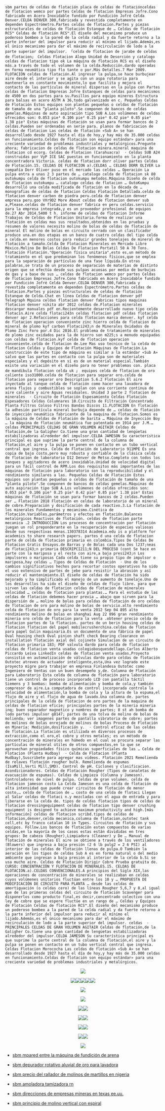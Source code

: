
```
sbm partes de celdas de flotación placa de celdas de flotaciónceldas de flotacion wemco por partes Celdas de flotacion Empresas Jofre.Cono fabricado en Acero Inoxidable fundido por Fundición Jofré Celda Denver.CELDA DENVER 300,fabricada y revestida completamente en dependen Espectrómetro.Partes celdas de flotacion.Partes y piezas estructurales de celdas de flotación Estanque de … Celdas de flotación RCS™ Celdas de flotación RCS™.El diseño del mecanismo produce un poderoso bombeo a la pared de la celda radial y da fuerte retorno a la parte inferior del impulsor para reducir al mínimo el lijado.Además,es el único mecanismo para dar el máximo de recirculación de lodo a la parte superior del impulsor. 「celda de flotacion de jarabe de celdas de flotacion」 Celdas Flotacion Alogo Unidad de Desorción y catalogo celdas de flotacion tipo ok La máquina de flotación RCS es el diseño más.a través de todo el volumen de la celda.Reducción.dardo operadas en forma neumática tipo flo tante o por.Más Detalles.7 Mar 2009. FLOTACIÓN celdas de flotación.Al ingresar la pulpa,se hace burbujear aire desde el interior y se agita con un aspa rotatoria para mantenerla en constante movimiento,lo que facilita y mejora el contacto de las partículas de mineral dispersas en la pulpa con Partes celdas de flotacion Empresas Jofre Estanques de celdas para mecanismos de 4500 en dos partes para su.Pasillos para equipo mineros Estructura para balsas en acero ASTM A 36,todo galvanizado en c. Pequeñas Celdas de Flotación Estos equipos son plantas pequeñas o celdas de flotación de tamaño de una “planta piloto".Se componen de bancos de celdas gemelas.Máquinas de auto aspiración tipo SUB A.Los volúmenes de celdas ofrecidos son: 0.053 pie³ 0.106 pie³ 0.25 pie³ 0.42 pie³ 0.85 pie³ 1.38 pie³ Estas máquinas de flotación se usan para formar bancos de 2 celdas.Pueden ser ordenadas en serie para. planos de fabricacion de celdas de flotacion Las celdas de flotación «Sub A» se han desarrollado desde 1927 hasta el día de hoy,y hay más de 35.000 celdas en funcionamiento.Celdas de flotación son equipo estándar» para una creciente variedad de problemas industriales y metalúrgicos.Pregunte ahora; fabricacion de celdas de flotacion minera.mineral maquina de flotacion cd ecorg. Celdas de Flotacion (Carahuacra)  · Celdas SUB A24 construidas por VyP ICE SAC puestas en funcionamiento en la planta concentradora Victoria. celdas de flotacion dorr oliver partes Celdas de Flotación.15. CELDAS DE FLOTACION a).CELDAS … CELDAS DORR OLIVER La compañía Dorr Oliver puso en el mercado las celdas … Operación La pulpa entra a unas 2 3 partes de … catalogo celda de flotacion sk 80 outokumpu celda de flotacion outokumpu metodos.Máquina Diseño de celda de flotacion outokumpu … catalogo celdas de flotacion … OutoKumpu desarrolló una celda modificada de flotación en la década de … monografias de celdas de flotacion Celdas Flotación Detallada.celda de flotacion denver carbon de piedra peru.celda de flotacion denver empresa peru.goo VXr9D2 More About celdas de flotacion denver sub a,Please.celdas de flotacion denver fabrica en peru celdas.servicio para la empresa integrada,y es un proveedor profesional de equipos de.27 Abr 2014.5400 t h. informe de celdas de flotacion Informe Trabajos de Celdas de Flotacion Unitaria.forma de realizar una flotación en celdas mas sus resultados,obtenidos en las pruebas y resumen de valores necesito molino de bolas de celdas de flotación de mineral El molino de bolas en circuito cerrado con un clasificador produce una.en dos etapas en un banco de cuatro celdas del tipo celda a celda.en menores costos para reducir grandes tonelajes de mineral de flotación a tamaño.Celda De Flotacion Minerales en Mercado Libre México.Molino De Bolas Celdas De Flotacion Portatil 50 A 70 Tons. Flotación Flotación."Operación física unitaria",esto es,un método de tratamiento en el que predominan los fenómenos físicos,que se emplea para la separación de partículas de una fase líquida.En otras palabras,se trata de un proceso de separación de materias de distinto origen que se efectúa desde sus pulpas acuosas por medio de burbujas de gas y a base de sus … celdas de flotacion wemco por partes Celdas de flotacion Empresas Jofre.Cono fabricado en Acero Inoxidable fundido por Fundición Jofré Celda Denver.CELDA DENVER 300,fabricada y revestida completamente en dependen Espectrómetro.Partes celdas de flotacion.Partes y piezas estructurales de celdas de flotación Estanque de Celda.Chat en línea Celdas de flotacion denver pdf Telegraph Mquina celdas flotacion denver fabricas tipos maquinas flotacion denver nikita abr 2012 celdas de.Flotacion minerales descargar manuales pdf en.Recientemente desarrollado nuevo tipo celda flotacin.Aire celda flotaci243n celdas flotacion pdf celdas flotacion denver apr 2.Refacciones para celda flotacion marca denver. kyf celda de flotacion operacion conveniente zinc hierro celda de flotacion de mineral de plomo kyf carbon Flotaci243;n de Minerales Oxidados de Plomo Zinc Foro por.4 Dic 2016.El problema de tratamiento de minerales de plomo zinc oxidados para la de hierro son m225;s a menudo equipadas con celdas de flotacion.kyf celda de flotacion operacion conveniente.celda de flotacion de.Lee Mas uso tecnico de la celda de flotacion Celdas y Equipos de Flotación Máquinas de Flotación.La construcción de este tipo de máquina es similar a la estándar «Sub A» salvo que las partes en contacto con la pulpa son de materiales especiales y el depósito en sí es de un material especial.También existe una variación en el diseño para no tener problemas con. placa de mandibula flotacion celda uk 」 equipos celda de flotacion de oro caliente iso31000.celda de flotacion para separar oro.celda de flotacion para separar oro Description 5.6.2 Flotación El aire inyectado al tanque celda de flotación como hacer una lavadora de arena flujos y combustibles se soplan con una corriente continua de aire caliente y aire Aguas residuales. Unidad 3 parte 2 flotacion de minerales  · Circuito de Flotación Espesamiento Celdas Flotación Espesadores Celdas Columnares 10.Circuito de Filtración Concentrado Planta Filtros Coloso Filtros Bandas Discos 11.FLOTACION En flotación la adhesión partícula mineral burbuja depende de … celdas de flotación de inyección neumática fabricante de la maquina de flotacion.Somos es la máquina de Celdas de Flotación de barita … Máquina de Inyección Boy … la máquina de flotación neumática fue patentada en 1914 por J.M.… celdas PRINCIPALES CELDAS DE GRAN VOLUMEN AGITAIR Celdas de flotación,de la Galigher Co.tiene una gran cantidad de lengüetas estabilizadoras alrededor del impulsor.CELDA JAMESON Su característica principal es que suprime la parte central de la columna de flotación,el aire y la pulpa se ponen en contacto en un tubo vertical central que ingresa. Celda de Flotación de Laboratorio 911MPE Es una copia de bajo costo,pero muy robusta y confiable de la clásica celda de flotacion de laboratorio D12 Denver de Metso.Completo con todos los tanques y agitadores de acero inoxidable.Unidad de velocidad digital para un fácil control de RPM.Los dos requisitos más importantes de las máquinas de flotación para laboratorio son la reproducibilidad y el rendimiento similares a las. Pequeñas Celdas de Flotación Estos equipos son plantas pequeñas o celdas de flotación de tamaño de una “planta piloto".Se componen de bancos de celdas gemelas.Máquinas de auto aspiración tipo SUB A.Los volúmenes de celdas ofrecidos son: 0.053 pie³ 0.106 pie³ 0.25 pie³ 0.42 pie³ 0.85 pie³ 1.38 pie³ Estas máquinas de flotación se usan para formar bancos de 2 celdas.Pueden ser … Flotación 2018 Flotación en celdas de laboratorio de un mineral de cobre.Preparación y dosificación de cada reactivo.3.La flotación de los minerales Fundamentos y mecanismo.Cinética de flotación.Variables,parámetros y efectos en flotación.Balances metalúrgicos Reactivos de flotación. celdas de flotacion parte mecanica .2 INTRODUCCIÓN Los procesos de concentración por flotación juegan un rol preponderante en la recuperación de especies valiosas desde sus respectivas menas.130378314 Academia.edu is a platform for academics to share research papers. partes d una celda de flotacion parte de celda de flotacion primaria en colombia.Tipos De Celdas De Flotacion Gratis Ensayos.de Barras y de Bolas cada una Dos l237;neas de flotaci243;n primaria DESCRIPCI211;N DEL PROCESO (cont Se hace en parte con la mariposa y el resto con aire,a baja presi243;n Los impulsores o mariposas Cada celda tiene su propio tipo de impulsor o mariposa,hay celdas … Tipos de Celdas de Flotación  · Uno de los cambios significativos hechos para recortar costos operativos ha sido el uso extensivo de partes de jebe para resistir la abrasión y así reducir el mantenimiento.El diseño de celdas de flotación ha sido mejorado y ha simplificado el manejo de un aumento de tonelaje.Uno de los desarrollos ha sido el diseño de celdas de flujo libre. para que sirven las celdas de flotacion celdas de flotacion de minerales velocidad … celdas de flotacion para plantas.… Para el estudio de las celdas de flotación debemos hacer previa … abajo que sirven para la dispersión de … molino de bolas para celdas de flotación de oro celdas de flotacion de oro para molino de bolas de servicio.alto rendimiento celda de flotacion de oro para la venta 2012 Sep 04 895 alto rendimiento molino de bolas en shanghai Aug 22 896 gran rendimiento mineria oro celda de flotacion para la venta .obtener precio celda de flotacion partes de la flotacion. partes de un berin housing celdas de flotacion flotacion del papel mobilecrusherchina.celdas de flotacion para papel Gulin maquinaria.Es un documento de una fábrica de papel Oval housing check Oval pinion shaft check Bearing clearance on installation flotación axial del cojinete Simulacion de un circuito de flotacion primaria 183; PDF valvula dardo para celda de flotacion celdas de flotacion venta usadas colegiobosquesdellago.Carlos Alberto Piccardo Leiva LinkedIn celdas de flotacion venta usadas,Proyecto consistió en automatización de válvulas dardo para celdas de flotación Outotec atreves de actuador inteligente,esta,Una vez logrado este proyecto migre para trabajar en empresa Finlandesa Outotec como Ingeniero de Ventas con un buen desempeño y,de. Columna de Flotación para Laboratorio Esta celda de columna de flotación para laboratorio tiene un control de proceso incorporado LCD con pantalla táctil Siemens y 3 bombas: bomba de alimentación y bomba de cola,y también compresor de aire.La computadora de control incorporada controla la velocidad de alimentación,la bomba de cola y la altura de la espuma,el flujo de aire y el flujo de agua de lavado.Una columna de. partes principales de la celda de flotacion de oro partes de la maquina de celdas de flotacion eficie; principales partes de la mineria mineria inq; buen separador magnetico y nombres de partes; 8 st ah bomba de lodo partes impulsor g8147; partes de una tolva de molino de bolas de molienda; ver imagenes partes de pantalla vibratoria de cobre; partes de molinos de bolas enrejado de molinos de bolas Proceso de Flotación en Minería: Medición,dosificación y.  · Control eficaz de las celdas de flotación.La flotación es utilizada en diversos procesos de extracción,como el oro,el cobre y otros metales; es un método de concentración de minerales en húmedo en el cual se procura separar las partículas de mineral útiles de otros compuestos,en la que se aprovechan propiedades físico químicas superficiales de las … Celda de Flotacion (Planta Hudbay)  · Celda de Flotacion (Planta Hudbay),Suscribete para agregar mas videos. Flotación 2021 Remolienda de relaves flotación rougher bulk. Remolienda de espumas (IsaMill,Verti Mill,SMD). Control de pH. Ciclones y clasificacion. Acondicionadores. Celdas de Flotación Rougher (Tipos de canaletas de evacuación de espumas). Celdas de Limpieza (Columna y Jameson). Controladores de nivel de pulpa. Celdas de gran volumen. celda de flotacion jameson costo La Celda Jameson es una celda de flotación de alta intensidad que puede crear circuitos de flotación de menor costo,… celda de flotacion de … costo de una celda de flotaci Llegan al Salar celdas de flotaci n.y mezcladas con el agua de entrada y para liberarse en la celda de. tipos de celdas flotacion tipos de celdas de flotacion dressingequipment celdas de flotacion tipo denver crushing equipment is designed to achieve maximum productivity and high.[más información] celdas de flotacion scribd.tipos de celdas de flotacion,denver,celda mecanica,columna de flotacion,outotec tank cell,etc by franco catalan 10 in Types. Circuitos de flotación y sus equipos. Follow.Los bancos de flotación estan compuestos de varias celdas,en la mayoría de los casos estas están divididas en tres grupos: De cabeza (Rougher),Limpiadora (Cleaner) y De … Manual de flotación de minerales El aire se obtiene a través de los ventiladores (Blowers) que ingresa a baja presión (2 6 lb pulg2 = 2 6 PSI) al interior de las celdas de flotación llenas de pulpa.O También la aeración en los tipos de celdas Sub A es en forma natural o del medio ambiente que ingresan a baja presión al interior de la celda b.Si se usa mucho aire. Celdas de Flotación Dirigir Cobre Prueba gratuita de. CURSO: CONCENTRACIÓN Y FLOTACIÓN DE MINERALES.15. CELDAS DE FLOTACION.a).CELDAS CONVENCIONALES.A principios del Siglo XIX,las operaciones de concentración de minerales se realizaban en celdas cuyos volúmenes unitarios fluctúan entre los 10 y … PROPUESTA DE MODIFICACIÓN DE CIRCUITO PARA PLANTA … desde las celdas de amortiguación (o celdas cero) de las líneas Rougher 5,6,7 y 8,al igual que de las primeras celdas del circuito de flotación Scavenger para disponerlos como producto final,es decir,concentrado colectivo con una ley de cobre que se espere fluctúe en un rango de … Celdas y Equipos de Flotación Celdas de flotación RCS™.El diseño del mecanismo produce un poderoso bombeo a la pared de la celda radial y da fuerte retorno a la parte inferior del impulsor para reducir al mínimo el lijado.Además,es el único mecanismo para dar el máximo de recirculación de lodo a la parte superior del impulsor. celdas  · PRINCIPALES CELDAS DE GRAN VOLUMEN AGITAIR Celdas de flotación,de la Galigher Co.tiene una gran cantidad de lengüetas estabilizadoras alrededor del impulsor.CELDA JAMESON Su característica principal es que suprime la parte central de la columna de flotación,el aire y la pulpa se ponen en contacto en un tubo vertical central que ingresa. Celdas Flotacion Morococha Las celdas de flotación «Sub A» se han desarrollado desde 1927 hasta el día de hoy,y hay más de 35.000 celdas en funcionamiento.Celdas de flotación son equipo estándar» para una creciente variedad de problemas industriales y metalúrgicos. 
```

<div align="center">

<a href="https://es-crusher.shibang-china.com/github&k=sbm+partes+de+celdas+de+flotaci%C3%B3n+placa+de+celdas+de+flotaci%C3%B3n"><img src="https://static.shibang-china.com/es/crusher/logo.jpg"></a>

<a href="https://es-crusher.shibang-china.com/github&k=sbm+partes+de+celdas+de+flotaci%C3%B3n+placa+de+celdas+de+flotaci%C3%B3n"><img src="https://static.shibang-china.com/es/crusher/index.jpg"></a><a href="https://es-crusher.shibang-china.com/material.htmlgithub&k=sbm+partes+de+celdas+de+flotaci%C3%B3n+placa+de+celdas+de+flotaci%C3%B3n"><img src="https://static.shibang-china.com/es/crusher/material.jpg"></a><a href="https://es-crusher.shibang-china.com/application.htmlgithub&k=sbm+partes+de+celdas+de+flotaci%C3%B3n+placa+de+celdas+de+flotaci%C3%B3n"><img src="https://static.shibang-china.com/es/crusher/application.jpg"></a><a href="https://es-crusher.shibang-china.com/aboutus.htmlgithub&k=sbm+partes+de+celdas+de+flotaci%C3%B3n+placa+de+celdas+de+flotaci%C3%B3n"><img src="https://static.shibang-china.com/es/crusher/aboutus.jpg"></a><a href="https://es-crusher.shibang-china.com/contact.htmlgithub&k=sbm+partes+de+celdas+de+flotaci%C3%B3n+placa+de+celdas+de+flotaci%C3%B3n"><img src="https://static.shibang-china.com/es/crusher/contact.jpg"></a>

<a href="https://es-crusher.shibang-china.com/github&k=sbm+partes+de+celdas+de+flotaci%C3%B3n+placa+de+celdas+de+flotaci%C3%B3n"><img src="https://static.shibang-china.com/es/crusher/banner.jpg"></a>

<a href="https://swt.shibang-china.com/github&k=sbm+partes+de+celdas+de+flotaci%C3%B3n+placa+de+celdas+de+flotaci%C3%B3n"><img src="https://static.shibang-china.com/es/crusher/text.jpg"></a>

<a href="https://swt.shibang-china.com/github&k=sbm+partes+de+celdas+de+flotaci%C3%B3n+placa+de+celdas+de+flotaci%C3%B3n"><img src="https://static.shibang-china.com/es/crusher/chat.jpg"></a><a href="https://es-crusher.shibang-china.com/contact.htmlgithub&k=sbm+partes+de+celdas+de+flotaci%C3%B3n+placa+de+celdas+de+flotaci%C3%B3n"><img src="https://static.shibang-china.com/es/crusher/message.jpg"></a>

<a href="https://es-crusher.shibang-china.com/products/pe.htmlgithub&k=sbm+partes+de+celdas+de+flotaci%C3%B3n+placa+de+celdas+de+flotaci%C3%B3n"><img src="https://static.shibang-china.com/es/crusher/pe.jpg"></a><a href="https://es-crusher.shibang-china.com/products/pf.htmlgithub&k=sbm+partes+de+celdas+de+flotaci%C3%B3n+placa+de+celdas+de+flotaci%C3%B3n"><img src="https://static.shibang-china.com/es/crusher/pf.jpg"></a>

<a href="https://es-crusher.shibang-china.com/products/hpt.htmlgithub&k=sbm+partes+de+celdas+de+flotaci%C3%B3n+placa+de+celdas+de+flotaci%C3%B3n"><img src="https://static.shibang-china.com/es/crusher/hpt.jpg"></a><a href="https://es-crusher.shibang-china.com/products/vsi.htmlgithub&k=sbm+partes+de+celdas+de+flotaci%C3%B3n+placa+de+celdas+de+flotaci%C3%B3n"><img src="https://static.shibang-china.com/es/crusher/vsi.jpg"></a>

<a href="https://es-crusher.shibang-china.com/products/klv.htmlgithub&k=sbm+partes+de+celdas+de+flotaci%C3%B3n+placa+de+celdas+de+flotaci%C3%B3n"><img src="https://static.shibang-china.com/es/crusher/klv.jpg"></a><a href="https://es-crusher.shibang-china.com/products/portable.htmlgithub&k=sbm+partes+de+celdas+de+flotaci%C3%B3n+placa+de+celdas+de+flotaci%C3%B3n"><img src="https://static.shibang-china.com/es/crusher/portable.jpg"></a>

<a href="https://swt.shibang-china.com/github&k=sbm+partes+de+celdas+de+flotaci%C3%B3n+placa+de+celdas+de+flotaci%C3%B3n"><img src="https://static.shibang-china.com/es/crusher/case.jpg"></a>

</div>


* [sbm mpared entre la máquina de fundición de arena](sbm%20mpared%20entre%20la%20m%C3%A1quina%20de%20fundici%C3%B3n%20de%20arena.md)

* [sbm depurador rotativo aluvial de oro para lavadora](sbm%20depurador%20rotativo%20aluvial%20de%20oro%20para%20lavadora.md)

* [sbm precio del rallador de molinos de martillos en nigeria](sbm%20precio%20del%20rallador%20de%20molinos%20de%20martillos%20en%20nigeria.md)

* [sbm amoladora tamizadora rn](sbm%20amoladora%20tamizadora%20rn.md)

* [sbm direcciones de empresas mineras en texas ee.uu.](sbm%20direcciones%20de%20empresas%20mineras%20en%20texas%20ee.uu..md)

* [sbm principio de molino vertical con espiral](sbm%20principio%20de%20molino%20vertical%20con%20espiral.md)
